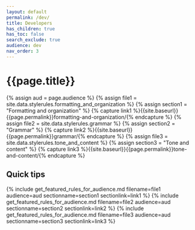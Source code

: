 ```yaml
---
layout: default
permalink: /dev/
title: Developers
has_children: true
has_toc: false
search_exclude: true
audience: dev
nav_order: 3
---
```

# {{page.title}}

{% assign aud = page.audience %}
{% assign file1 = site.data.stylerules.formatting_and_organization %}
{% assign section1 = "Formatting and organization" %}
{% capture link1 %}{{site.baseurl}}{{page.permalink}}formatting-and-organization/{% endcapture %}
{% assign file2 = site.data.stylerules.grammar %}
{% assign section2 = "Grammar" %}
{% capture link2 %}{{site.baseurl}}{{page.permalink}}grammar/{% endcapture %}
{% assign file3 = site.data.stylerules.tone_and_content %}
{% assign section3 = "Tone and content" %}
{% capture link3 %}{{site.baseurl}}{{page.permalink}}tone-and-content/{% endcapture %}

## Quick tips
{% include get_featured_rules_for_audience.md filename=file1 audience=aud sectionname=section1 sectionlink=link1 %}
{% include get_featured_rules_for_audience.md filename=file2 audience=aud sectionname=section2 sectionlink=link2 %}
{% include get_featured_rules_for_audience.md filename=file3 audience=aud sectionname=section3 sectionlink=link3 %}